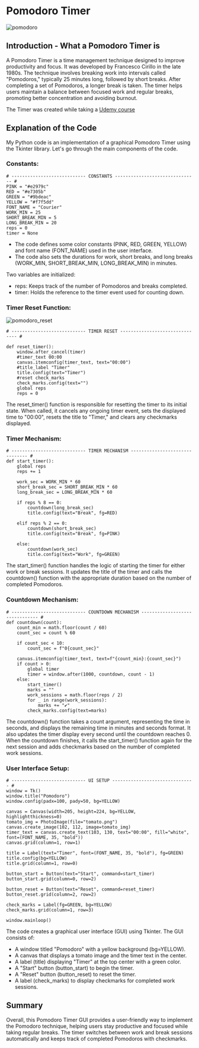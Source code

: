 # Pomodoro Timer

![pomodoro](https://github.com/buczyniak/Pomodoro-timer/assets/78871310/7428aceb-39e6-4db5-9d7d-80f33defd67e)

## Introduction - What a Pomodoro Timer is
A Pomodoro Timer is a time management technique designed to improve productivity and focus. It was developed by Francesco Cirillo in the late 
1980s. The technique involves breaking work into intervals called "Pomodoros," typically 25 minutes long, followed by short breaks. After 
completing a set of Pomodoros, a longer break is taken. The timer helps users maintain a balance between focused work and regular breaks, 
promoting better concentration and avoiding burnout.

The Timer was created while taking a [Udemy course](https://www.udemy.com/course/100-days-of-code/)

## Explanation of the Code
My Python code is an implementation of a graphical Pomodoro Timer using the Tkinter library. Let's go through the main components of the code.

### Constants:
```
# ---------------------------- CONSTANTS ------------------------------- #
PINK = "#e2979c"
RED = "#e7305b"
GREEN = "#9bdeac"
YELLOW = "#f7f5dd"
FONT_NAME = "Courier"
WORK_MIN = 25
SHORT_BREAK_MIN = 5
LONG_BREAK_MIN = 20
reps = 0
timer = None
```
* The code defines some color constants (PINK, RED, GREEN, YELLOW) and font name (FONT_NAME) used in the user interface.
* The code also sets the durations for work, short breaks, and long breaks (WORK_MIN, SHORT_BREAK_MIN, LONG_BREAK_MIN) in minutes.

Two variables are initialized:
* reps: Keeps track of the number of Pomodoros and breaks completed.
* timer: Holds the reference to the timer event used for counting down.

### Timer Reset Function:
![pomodoro_reset](https://github.com/buczyniak/Pomodoro-timer/assets/78871310/429f9740-9c40-4c52-a39e-3137db4b1cd2)
```
# ---------------------------- TIMER RESET ------------------------------- #

def reset_timer():
    window.after_cancel(timer)
    #timer_text 00:00
    canvas.itemconfig(timer_text, text="00:00")
    #title_label "Timer"
    title.config(text="Timer")
    #reset check_marks
    check_marks.config(text="")
    global reps
    reps = 0
```

The reset_timer() function is responsible for resetting the timer to its initial state. When called, it cancels any ongoing timer event, sets 
the displayed time to "00:00", resets the title to "Timer," and clears any checkmarks displayed.

### Timer Mechanism:
```
# ---------------------------- TIMER MECHANISM ------------------------------- #
def start_timer():
    global reps
    reps += 1

    work_sec = WORK_MIN * 60
    short_break_sec = SHORT_BREAK_MIN * 60
    long_break_sec = LONG_BREAK_MIN * 60

    if reps % 8 == 0:
        countdown(long_break_sec)
        title.config(text="Break", fg=RED)

    elif reps % 2 == 0:
        countdown(short_break_sec)
        title.config(text="Break", fg=PINK)

    else:
        countdown(work_sec)
        title.config(text="Work", fg=GREEN)
```
The start_timer() function handles the logic of starting the timer for either work or break sessions. It updates the title of the timer and 
calls the countdown() function with the appropriate duration based on the number of completed Pomodoros.

### Countdown Mechanism:
```
# ---------------------------- COUNTDOWN MECHANISM ------------------------------- #
def countdown(count):
    count_min = math.floor(count / 60)
    count_sec = count % 60

    if count_sec < 10:
        count_sec = f"0{count_sec}"

    canvas.itemconfig(timer_text, text=f"{count_min}:{count_sec}")
    if count > 0:
        global timer
        timer = window.after(1000, countdown, count - 1)
    else:
        start_timer()
        marks = ""
        work_sessions = math.floor(reps / 2)
        for _ in range(work_sessions):
            marks += "✔"
        check_marks.config(text=marks)
```
The countdown() function takes a count argument, representing the time in seconds, and displays the remaining time in minutes and seconds format. 
It also updates the timer display every second until the countdown reaches 0. When the countdown finishes, it calls the start_timer() function 
again for the next session and adds checkmarks based on the number of completed work sessions.

### User Interface Setup:
```
# ---------------------------- UI SETUP ------------------------------- #
window = Tk()
window.title("Pomodoro")
window.config(padx=100, pady=50, bg=YELLOW)

canvas = Canvas(width=205, height=224, bg=YELLOW, highlightthickness=0)
tomato_img = PhotoImage(file="tomato.png")
canvas.create_image(102, 112, image=tomato_img)
timer_text = canvas.create_text(103, 130, text="00:00", fill="white", font=(FONT_NAME, 35, "bold"))
canvas.grid(column=1, row=1)

title = Label(text="Timer", font=(FONT_NAME, 35, "bold"), fg=GREEN)
title.config(bg=YELLOW)
title.grid(column=1, row=0)

button_start = Button(text="Start", command=start_timer)
button_start.grid(column=0, row=2)

button_reset = Button(text="Reset", command=reset_timer)
button_reset.grid(column=2, row=2)

check_marks = Label(fg=GREEN, bg=YELLOW)
check_marks.grid(column=1, row=3)

window.mainloop()
```
The code creates a graphical user interface (GUI) using Tkinter. The GUI consists of:

* A window titled "Pomodoro" with a yellow background (bg=YELLOW).
* A canvas that displays a tomato image and the timer text in the center.
* A label (title) displaying "Timer" at the top center with a green color.
* A "Start" button (button_start) to begin the timer.
* A "Reset" button (button_reset) to reset the timer.
* A label (check_marks) to display checkmarks for completed work sessions.

## Summary
Overall, this Pomodoro Timer GUI provides a user-friendly way to implement the Pomodoro technique, helping users stay productive and focused 
while taking regular breaks. The timer switches between work and break sessions automatically and keeps track of completed Pomodoros with checkmarks.
